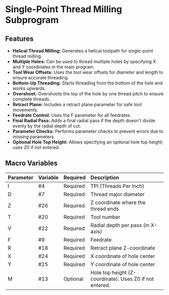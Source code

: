 # Single-Point Thread Milling Subprogram

## Features

*   **Helical Thread Milling:**  Generates a helical toolpath for single-point thread milling.
*   **Multiple Holes:** Can be used to thread multiple holes by specifying X and Y coordinates in the main program.
*   **Tool Wear Offsets:** Uses the tool wear offsets for diameter and length to ensure accurate threading.
*   **Bottom-Up Threading:** Starts threading from the bottom of the hole and works upwards.
*   **Overshoot:**  Overshoots the top of the hole by one thread pitch to ensure complete threads.
*   **Retract Plane:**  Includes a retract plane parameter for safe tool movements.
*   **Feedrate Control:** Uses the F parameter for all feedrates.
*   **Final Radial Pass:** Adds a final radial pass if the depth doesn't divide evenly by the radial depth of cut.
*   **Parameter Checks:**  Performs parameter checks to prevent errors due to missing parameters.
*   **Optional Hole Top Height:** Allows specifying an optional hole top height; uses Z0 if not entered.

## Macro Variables

|Parameter|Variable|Required|Description|
|:---|:---|:---|:---|
|I|#4|Required|TPI (Threads Per Inch)|
|D|#7|Required|Thread major diameter|
|Z|#26|Required|Z coordinate where the thread ends|
|T|#20|Required|Tool number|
|V|#22|Required|Radial depth per pass (in X-axis)|
|F|#9|Required|Feedrate|
|R|#18|Required|Retract plane Z-coordinate|
|X|#24|Required|X coordinate of hole center|
|Y|#25|Required|Y coordinate of hole center|
|M|#13|Optional|Hole top height (Z-coordinate). Uses Z0 if not entered.|